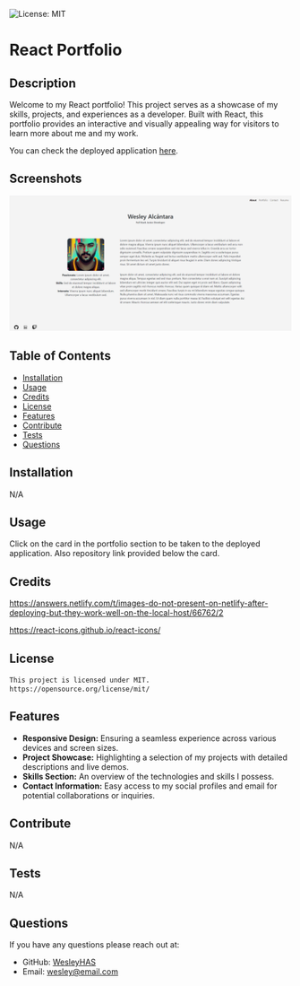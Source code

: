 ![License: MIT](https://img.shields.io/badge/License-MIT-yellow.svg)

# React Portfolio

## Description

Welcome to my React portfolio! This project serves as a showcase of my skills, projects, and experiences as a developer. Built with React, this portfolio provides an interactive and visually appealing way for visitors to learn more about me and my work.

You can check the deployed application [here](https://wesleyhas.netlify.app/).

## Screenshots

![Screentshot 1](./src/assets/images/react-portfolio.png)

## Table of Contents

- [Installation](#installation)
- [Usage](#usage)
- [Credits](#credits)
- [License](#license)
- [Features](#features)
- [Contribute](#contribute)
- [Tests](#tests)
- [Questions](#questions)

## Installation

N/A

## Usage

Click on the card in the portfolio section to be taken to the deployed application. Also repository link provided below the card.

## Credits

https://answers.netlify.com/t/images-do-not-present-on-netlify-after-deploying-but-they-work-well-on-the-local-host/66762/2

https://react-icons.github.io/react-icons/

## License

    This project is licensed under MIT.
    https://opensource.org/license/mit/

## Features

- **Responsive Design:** Ensuring a seamless experience across various devices and screen sizes.
- **Project Showcase:** Highlighting a selection of my projects with detailed descriptions and live demos.
- **Skills Section:** An overview of the technologies and skills I possess.
- **Contact Information:** Easy access to my social profiles and email for potential collaborations or inquiries.

## Contribute

N/A

## Tests

N/A

## Questions

If you have any questions please reach out at:

- GitHub: [WesleyHAS](https://github.com/WesleyHAS)
- Email: [wesley@email.com](mailto:wesley@email.com)
